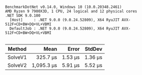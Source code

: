 ```

BenchmarkDotNet v0.14.0, Windows 10 (10.0.20348.2461)
AMD Ryzen 9 7900X3D, 1 CPU, 24 logical and 12 physical cores
.NET SDK 9.0.100
  [Host]     : .NET 9.0.0 (9.0.24.52809), X64 RyuJIT AVX-512F+CD+BW+DQ+VL+VBMI
  DefaultJob : .NET 9.0.0 (9.0.24.52809), X64 RyuJIT AVX-512F+CD+BW+DQ+VL+VBMI


```
| Method  | Mean       | Error   | StdDev  |
|-------- |-----------:|--------:|--------:|
| SolveV1 |   325.7 μs | 1.53 μs | 1.36 μs |
| SolveV2 | 1,095.3 μs | 5.91 μs | 5.52 μs |
